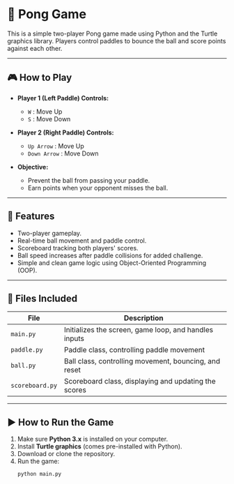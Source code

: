 # 🏓 Pong Game

This is a simple two-player Pong game made using Python and the Turtle graphics library. Players control paddles to bounce the ball and score points against each other.

---

## 🎮 How to Play

- **Player 1 (Left Paddle) Controls:**
  - `W` : Move Up
  - `S` : Move Down

- **Player 2 (Right Paddle) Controls:**
  - `Up Arrow` : Move Up
  - `Down Arrow` : Move Down

- **Objective:**
  - Prevent the ball from passing your paddle.
  - Earn points when your opponent misses the ball.

---

## 🚀 Features

- Two-player gameplay.
- Real-time ball movement and paddle control.
- Scoreboard tracking both players' scores.
- Ball speed increases after paddle collisions for added challenge.
- Simple and clean game logic using Object-Oriented Programming (OOP).

---

## 📝 Files Included

| File             | Description                                                  |
|------------------|--------------------------------------------------------------|
| `main.py`        | Initializes the screen, game loop, and handles inputs        |
| `paddle.py`      | Paddle class, controlling paddle movement                   |
| `ball.py`        | Ball class, controlling movement, bouncing, and reset       |
| `scoreboard.py`  | Scoreboard class, displaying and updating the scores        |

---

## ▶️ How to Run the Game

1. Make sure **Python 3.x** is installed on your computer.
2. Install **Turtle graphics** (comes pre-installed with Python).
3. Download or clone the repository.
4. Run the game:
   ```bash
   python main.py
